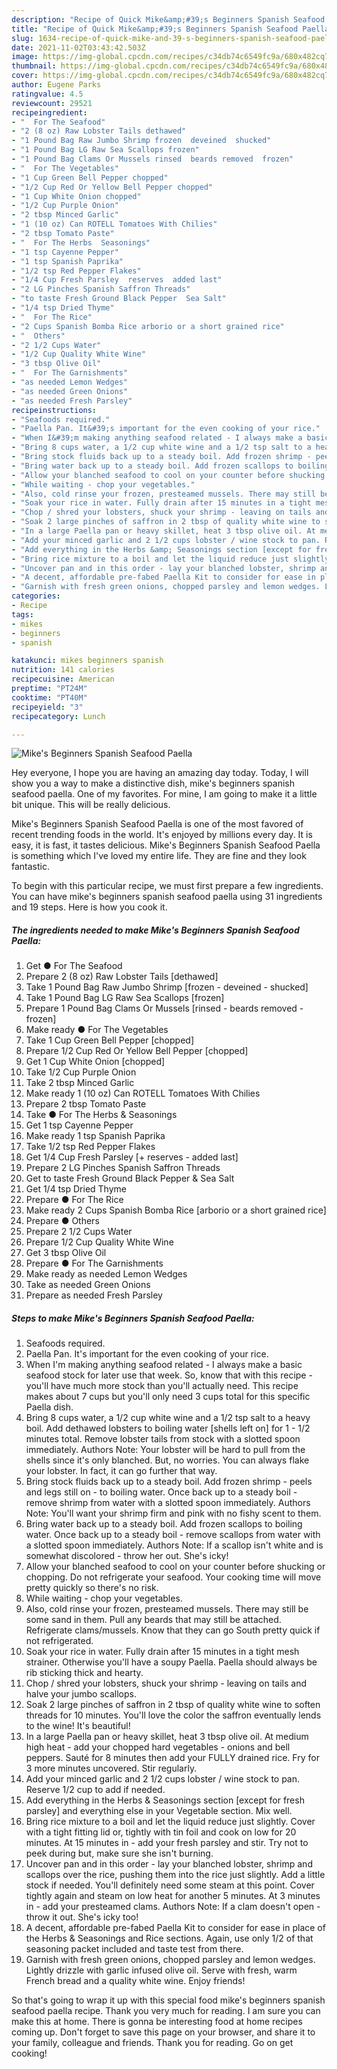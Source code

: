 ```yaml
---
description: "Recipe of Quick Mike&amp;#39;s Beginners Spanish Seafood Paella"
title: "Recipe of Quick Mike&amp;#39;s Beginners Spanish Seafood Paella"
slug: 1634-recipe-of-quick-mike-and-39-s-beginners-spanish-seafood-paella
date: 2021-11-02T03:43:42.503Z
image: https://img-global.cpcdn.com/recipes/c34db74c6549fc9a/680x482cq70/mikes-beginners-spanish-seafood-paella-recipe-main-photo.jpg
thumbnail: https://img-global.cpcdn.com/recipes/c34db74c6549fc9a/680x482cq70/mikes-beginners-spanish-seafood-paella-recipe-main-photo.jpg
cover: https://img-global.cpcdn.com/recipes/c34db74c6549fc9a/680x482cq70/mikes-beginners-spanish-seafood-paella-recipe-main-photo.jpg
author: Eugene Parks
ratingvalue: 4.5
reviewcount: 29521
recipeingredient:
- "  For The Seafood"
- "2 (8 oz) Raw Lobster Tails dethawed"
- "1 Pound Bag Raw Jumbo Shrimp frozen  deveined  shucked"
- "1 Pound Bag LG Raw Sea Scallops frozen"
- "1 Pound Bag Clams Or Mussels rinsed  beards removed  frozen"
- "  For The Vegetables"
- "1 Cup Green Bell Pepper chopped"
- "1/2 Cup Red Or Yellow Bell Pepper chopped"
- "1 Cup White Onion chopped"
- "1/2 Cup Purple Onion"
- "2 tbsp Minced Garlic"
- "1 (10 oz) Can ROTELL Tomatoes With Chilies"
- "2 tbsp Tomato Paste"
- "  For The Herbs  Seasonings"
- "1 tsp Cayenne Pepper"
- "1 tsp Spanish Paprika"
- "1/2 tsp Red Pepper Flakes"
- "1/4 Cup Fresh Parsley  reserves  added last"
- "2 LG Pinches Spanish Saffron Threads"
- "to taste Fresh Ground Black Pepper  Sea Salt"
- "1/4 tsp Dried Thyme"
- "  For The Rice"
- "2 Cups Spanish Bomba Rice arborio or a short grained rice"
- "  Others"
- "2 1/2 Cups Water"
- "1/2 Cup Quality White Wine"
- "3 tbsp Olive Oil"
- "  For The Garnishments"
- "as needed Lemon Wedges"
- "as needed Green Onions"
- "as needed Fresh Parsley"
recipeinstructions:
- "Seafoods required."
- "Paella Pan. It&#39;s important for the even cooking of your rice."
- "When I&#39;m making anything seafood related - I always make a basic seafood stock for later use that week. So, know that with this recipe - you&#39;ll have much more stock than you&#39;ll actually need. This recipe makes about 7 cups but you&#39;ll only need 3 cups total for this specific Paella dish."
- "Bring 8 cups water, a 1/2 cup white wine and a 1/2 tsp salt to a heavy boil. Add dethawed lobsters to boiling water [shells left on] for 1 - 1/2 minutes total. Remove lobster tails from stock with a slotted spoon immediately. Authors Note: Your lobster will be hard to pull from the shells since it&#39;s only blanched. But, no worries. You can always flake your lobster. In fact, it can go further that way."
- "Bring stock fluids back up to a steady boil. Add frozen shrimp - peels and legs still on - to boiling water. Once back up to a steady boil - remove shrimp from water with a slotted spoon immediately. Authors Note: You&#39;ll want your shrimp firm and pink with no fishy scent to them."
- "Bring water back up to a steady boil. Add frozen scallops to boiling water. Once back up to a steady boil - remove scallops from water with a slotted spoon immediately. Authors Note: If a scallop isn&#39;t white and is somewhat discolored - throw her out. She&#39;s icky!"
- "Allow your blanched seafood to cool on your counter before shucking or chopping. Do not refrigerate your seafood. Your cooking time will move pretty quickly so there&#39;s no risk."
- "While waiting - chop your vegetables."
- "Also, cold rinse your frozen, presteamed mussels. There may still be some sand in them. Pull any beards that may still be attached. Refrigerate clams/mussels. Know that they can go South pretty quick if not refrigerated."
- "Soak your rice in water. Fully drain after 15 minutes in a tight mesh strainer. Otherwise you&#39;ll have a soupy Paella. Paella should always be rib sticking thick and hearty."
- "Chop / shred your lobsters, shuck your shrimp - leaving on tails and halve your jumbo scallops."
- "Soak 2 large pinches of saffron in 2 tbsp of quality white wine to soften threads for 10 minutes. You&#39;ll love the color the saffron eventually lends to the wine! It&#39;s beautiful!"
- "In a large Paella pan or heavy skillet, heat 3 tbsp olive oil. At medium high heat - add your chopped hard vegetables - onions and bell peppers. Sauté for 8 minutes then add your FULLY drained rice. Fry for 3 more minutes uncovered. Stir regularly."
- "Add your minced garlic and 2 1/2 cups lobster / wine stock to pan. Reserve 1/2 cup to add if needed."
- "Add everything in the Herbs &amp; Seasonings section [except for fresh parsley] and everything else in your Vegetable section. Mix well."
- "Bring rice mixture to a boil and let the liquid reduce just slightly. Cover with a tight fitting lid or, tightly with tin foil and cook on low for 20 minutes. At 15 minutes in - add your fresh parsley and stir. Try not to peek during but, make sure she isn&#39;t burning."
- "Uncover pan and in this order - lay your blanched lobster, shrimp and scallops over the rice, pushing them into the rice just slightly. Add a little stock if needed. You&#39;ll definitely need some steam at this point. Cover tightly again and steam on low heat for another 5 minutes. At 3 minutes in - add your presteamed clams. Authors Note: If a clam doesn&#39;t open - throw it out. She&#39;s icky too!"
- "A decent, affordable pre-fabed Paella Kit to consider for ease in place of the Herbs &amp; Seasonings and Rice sections. Again, use only 1/2 of that seasoning packet included and taste test from there."
- "Garnish with fresh green onions, chopped parsley and lemon wedges. Lightly drizzle with garlic infused olive oil. Serve with fresh, warm French bread and a quality white wine. Enjoy friends!"
categories:
- Recipe
tags:
- mikes
- beginners
- spanish

katakunci: mikes beginners spanish 
nutrition: 141 calories
recipecuisine: American
preptime: "PT24M"
cooktime: "PT40M"
recipeyield: "3"
recipecategory: Lunch

---
```



![Mike&#39;s Beginners Spanish Seafood Paella](https://img-global.cpcdn.com/recipes/c34db74c6549fc9a/680x482cq70/mikes-beginners-spanish-seafood-paella-recipe-main-photo.jpg)

Hey everyone, I hope you are having an amazing day today. Today, I will show you a way to make a distinctive dish, mike&#39;s beginners spanish seafood paella. One of my favorites. For mine, I am going to make it a little bit unique. This will be really delicious.

Mike&#39;s Beginners Spanish Seafood Paella is one of the most favored of recent trending foods in the world. It's enjoyed by millions every day. It is easy, it is fast, it tastes delicious. Mike&#39;s Beginners Spanish Seafood Paella is something which I've loved my entire life. They are fine and they look fantastic.




To begin with this particular recipe, we must first prepare a few ingredients. You can have mike&#39;s beginners spanish seafood paella using 31 ingredients and 19 steps. Here is how you cook it.

<!--inarticleads1-->

##### The ingredients needed to make Mike&#39;s Beginners Spanish Seafood Paella:

1. Get  ● For The Seafood
1. Prepare 2 (8 oz) Raw Lobster Tails [dethawed]
1. Take 1 Pound Bag Raw Jumbo Shrimp [frozen - deveined - shucked]
1. Take 1 Pound Bag LG Raw Sea Scallops [frozen]
1. Prepare 1 Pound Bag Clams Or Mussels [rinsed - beards removed - frozen]
1. Make ready  ● For The Vegetables
1. Take 1 Cup Green Bell Pepper [chopped]
1. Prepare 1/2 Cup Red Or Yellow Bell Pepper [chopped]
1. Get 1 Cup White Onion [chopped]
1. Take 1/2 Cup Purple Onion
1. Take 2 tbsp Minced Garlic
1. Make ready 1 (10 oz) Can ROTELL Tomatoes With Chilies
1. Prepare 2 tbsp Tomato Paste
1. Take  ● For The Herbs &amp; Seasonings
1. Get 1 tsp Cayenne Pepper
1. Make ready 1 tsp Spanish Paprika
1. Take 1/2 tsp Red Pepper Flakes
1. Get 1/4 Cup Fresh Parsley [+ reserves - added last]
1. Prepare 2 LG Pinches Spanish Saffron Threads
1. Get to taste Fresh Ground Black Pepper &amp; Sea Salt
1. Get 1/4 tsp Dried Thyme
1. Prepare  ● For The Rice
1. Make ready 2 Cups Spanish Bomba Rice [arborio or a short grained rice]
1. Prepare  ● Others
1. Prepare 2 1/2 Cups Water
1. Prepare 1/2 Cup Quality White Wine
1. Get 3 tbsp Olive Oil
1. Prepare  ● For The Garnishments
1. Make ready as needed Lemon Wedges
1. Take as needed Green Onions
1. Prepare as needed Fresh Parsley




<!--inarticleads2-->

##### Steps to make Mike&#39;s Beginners Spanish Seafood Paella:

1. Seafoods required.
1. Paella Pan. It&#39;s important for the even cooking of your rice.
1. When I&#39;m making anything seafood related - I always make a basic seafood stock for later use that week. So, know that with this recipe - you&#39;ll have much more stock than you&#39;ll actually need. This recipe makes about 7 cups but you&#39;ll only need 3 cups total for this specific Paella dish.
1. Bring 8 cups water, a 1/2 cup white wine and a 1/2 tsp salt to a heavy boil. Add dethawed lobsters to boiling water [shells left on] for 1 - 1/2 minutes total. Remove lobster tails from stock with a slotted spoon immediately. Authors Note: Your lobster will be hard to pull from the shells since it&#39;s only blanched. But, no worries. You can always flake your lobster. In fact, it can go further that way.
1. Bring stock fluids back up to a steady boil. Add frozen shrimp - peels and legs still on - to boiling water. Once back up to a steady boil - remove shrimp from water with a slotted spoon immediately. Authors Note: You&#39;ll want your shrimp firm and pink with no fishy scent to them.
1. Bring water back up to a steady boil. Add frozen scallops to boiling water. Once back up to a steady boil - remove scallops from water with a slotted spoon immediately. Authors Note: If a scallop isn&#39;t white and is somewhat discolored - throw her out. She&#39;s icky!
1. Allow your blanched seafood to cool on your counter before shucking or chopping. Do not refrigerate your seafood. Your cooking time will move pretty quickly so there&#39;s no risk.
1. While waiting - chop your vegetables.
1. Also, cold rinse your frozen, presteamed mussels. There may still be some sand in them. Pull any beards that may still be attached. Refrigerate clams/mussels. Know that they can go South pretty quick if not refrigerated.
1. Soak your rice in water. Fully drain after 15 minutes in a tight mesh strainer. Otherwise you&#39;ll have a soupy Paella. Paella should always be rib sticking thick and hearty.
1. Chop / shred your lobsters, shuck your shrimp - leaving on tails and halve your jumbo scallops.
1. Soak 2 large pinches of saffron in 2 tbsp of quality white wine to soften threads for 10 minutes. You&#39;ll love the color the saffron eventually lends to the wine! It&#39;s beautiful!
1. In a large Paella pan or heavy skillet, heat 3 tbsp olive oil. At medium high heat - add your chopped hard vegetables - onions and bell peppers. Sauté for 8 minutes then add your FULLY drained rice. Fry for 3 more minutes uncovered. Stir regularly.
1. Add your minced garlic and 2 1/2 cups lobster / wine stock to pan. Reserve 1/2 cup to add if needed.
1. Add everything in the Herbs &amp; Seasonings section [except for fresh parsley] and everything else in your Vegetable section. Mix well.
1. Bring rice mixture to a boil and let the liquid reduce just slightly. Cover with a tight fitting lid or, tightly with tin foil and cook on low for 20 minutes. At 15 minutes in - add your fresh parsley and stir. Try not to peek during but, make sure she isn&#39;t burning.
1. Uncover pan and in this order - lay your blanched lobster, shrimp and scallops over the rice, pushing them into the rice just slightly. Add a little stock if needed. You&#39;ll definitely need some steam at this point. Cover tightly again and steam on low heat for another 5 minutes. At 3 minutes in - add your presteamed clams. Authors Note: If a clam doesn&#39;t open - throw it out. She&#39;s icky too!
1. A decent, affordable pre-fabed Paella Kit to consider for ease in place of the Herbs &amp; Seasonings and Rice sections. Again, use only 1/2 of that seasoning packet included and taste test from there.
1. Garnish with fresh green onions, chopped parsley and lemon wedges. Lightly drizzle with garlic infused olive oil. Serve with fresh, warm French bread and a quality white wine. Enjoy friends!




So that's going to wrap it up with this special food mike&#39;s beginners spanish seafood paella recipe. Thank you very much for reading. I am sure you can make this at home. There is gonna be interesting food at home recipes coming up. Don't forget to save this page on your browser, and share it to your family, colleague and friends. Thank you for reading. Go on get cooking!
